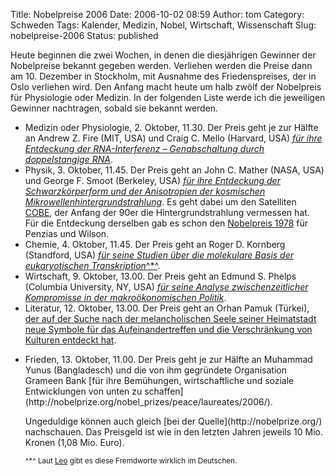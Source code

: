 Title: Nobelpreise 2006
Date: 2006-10-02 08:59
Author: tom
Category: Schweden
Tags: Kalender, Medizin, Nobel, Wirtschaft, Wissenschaft
Slug: nobelpreise-2006
Status: published

Heute beginnen die zwei Wochen, in denen die diesjährigen Gewinner der
Nobelpreise bekannt gegeben werden. Verliehen werden die Preise dann am
10. Dezember in Stockholm, mit Ausnahme des Friedenspreises, der in Oslo
verliehen wird. Den Anfang macht heute um halb zwölf der Nobelpreis für
Physiologie oder Medizin. In der folgenden Liste werde ich die
jeweiligen Gewinner nachtragen, sobald sie bekannt werden.

-   Medizin oder Physiologie, 2. Oktober, 11.30. Der Preis geht je zur
    Hälfte an Andrew Z. Fire (MIT, USA) und Craig C. Mello (Harvard,
    USA) [*für ihre Entdeckung der RNA-Interferenz – Genabschaltung
    durch doppelstangige
    RNA*](http://nobelprize.org/nobel_prizes/medicine/laureates/2006/).
-   Physik, 3. Oktober, 11.45. Der Preis geht an John C. Mather (NASA,
    USA) und George F. Smoot (Berkeley, USA) [*für ihre Entdeckung der
    Schwarzkörperform und der Anisotropien der kosmischen
    Mikrowellenhintergrundstrahlung*](http://nobelprize.org/nobel_prizes/physics/laureates/2006/).
    Es geht dabei um den Satelliten
    [COBE](http://de.wikipedia.org/wiki/COBE), der Anfang der 90er die
    Hintergrundstrahlung vermessen hat. Für die Entdeckung derselben gab
    es schon den [Nobelpreis
    1978](http://nobelprize.org/nobel_prizes/physics/laureates/1978/index.html)
    für Penzias und Wilson.
-   Chemie, 4. Oktober, 11.45. Der Preis geht an Roger D. Kornberg
    (Standford, USA) [*für seine Studien über die molekulare Basis der
    eukaryotischen
    Transkription*^\*^](http://nobelprize.org/nobel_prizes/chemistry/laureates/2006/).
-   Wirtschaft, 9. Oktober, 13.00. Der Preis geht an Edmund S. Phelps
    (Columbia University, NY, USA) [*für seine Analyse
    zwischenzeitlicher Kompromisse in der makroökonomischen
    Politik*](http://nobelprize.org/nobel_prizes/economics/laureates/2006/).
-   Literatur, 12. Oktober, 13.00. Der Preis geht an Orhan Pamuk
    (Türkei), [der auf der Suche nach der melancholischen Seele seiner
    Heimatstadt neue Symbole für das Aufeinandertreffen und die
    Verschränkung von Kulturen entdeckt
    hat](http://nobelprize.org/nobel_prizes/literature/laureates/2006/).

<ul>
<li>
Frieden, 13. Oktober, 11.00. Der Preis geht je zur Hälfte an Muhammad
Yunus (Bangladesch) und die von ihm gegründete Organisation Grameen Bank
[für ihre Bemühungen, wirtschaftliche und soziale Entwicklungen von
unten zu
schaffen](http://nobelprize.org/nobel_prizes/peace/laureates/2006/).

</p>
Ungeduldige können auch gleich [bei der Quelle](http://nobelprize.org/)
nachschauen. Das Preisgeld ist wie in den letzten Jahren jeweils 10 Mio.
Kronen (1,08 Mio. Euro).

<small>^\*^ Laut [Leo](http://dict.leo.org/) gibt es diese Fremdworte
wirklich im Deutschen.</small>

